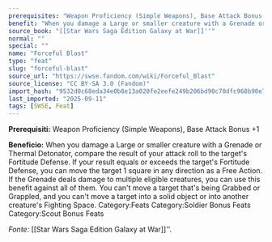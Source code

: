 ```yaml
---
prerequisites: "Weapon Proficiency (Simple Weapons), Base Attack Bonus +1"
benefit: "When you damage a Large or smaller creature with a Grenade or Thermal Detonator, compare the result of your attack roll to the target's Fortitude Defense. If your result equals or exceeds the target's Fortitude Defense, you can move the target 1 square in any direction as a Free Action.  If the Grenade deals damage to multiple eligible creatures, you can use this benefit against all of them. You can't move a target that's being Grabbed or Grappled, and you can't move a target into a solid object or into another creature's Fighting Space. Category:Feats Category:Soldier Bonus Feats Category:Scout Bonus Feats"
source_book: "[[Star Wars Saga Edition Galaxy at War]]''"
normal: ""
special: ""
name: "Forceful Blast"
type: "feat"
slug: "forceful-blast"
source_url: "https://swse.fandom.com/wiki/Forceful_Blast"
source_license: "CC BY-SA 3.0 (Fandom)"
import_hash: "9532d0c68eda34e0b8e13a020fe2eefe249b206bd90c70dfc968b90e7d7ee432"
last_imported: "2025-09-11"
tags: [SWSE, Feat]
---
```

**Prerequisiti:** Weapon Proficiency (Simple Weapons), Base Attack Bonus +1

**Beneficio:** When you damage a Large or smaller creature with a Grenade or Thermal Detonator, compare the result of your attack roll to the target's Fortitude Defense. If your result equals or exceeds the target's Fortitude Defense, you can move the target 1 square in any direction as a Free Action.  If the Grenade deals damage to multiple eligible creatures, you can use this benefit against all of them. You can't move a target that's being Grabbed or Grappled, and you can't move a target into a solid object or into another creature's Fighting Space. Category:Feats Category:Soldier Bonus Feats Category:Scout Bonus Feats

*Fonte:* [[Star Wars Saga Edition Galaxy at War]]''.